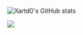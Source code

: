 ![Xartd0's GitHub stats](https://github-readme-stats.vercel.app/api?username=xartd0&show_icons=true&bg_color=090705&border_color=490b0b)


![](https://komarev.com/ghpvc/?username=xartd0)

